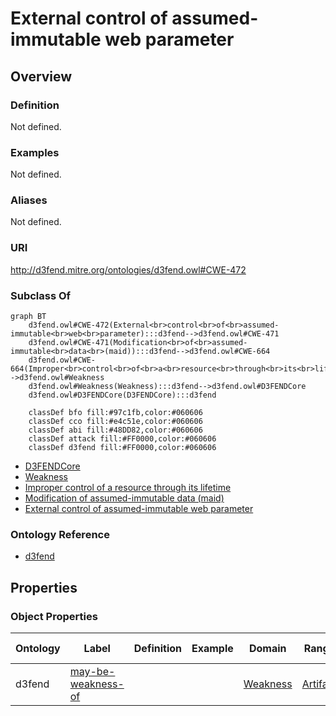 # External control of assumed-immutable web parameter

## Overview

### Definition
Not defined.

### Examples
Not defined.

### Aliases
Not defined.

### URI
http://d3fend.mitre.org/ontologies/d3fend.owl#CWE-472

### Subclass Of
```mermaid
graph BT
    d3fend.owl#CWE-472(External<br>control<br>of<br>assumed-immutable<br>web<br>parameter):::d3fend-->d3fend.owl#CWE-471
    d3fend.owl#CWE-471(Modification<br>of<br>assumed-immutable<br>data<br>(maid)):::d3fend-->d3fend.owl#CWE-664
    d3fend.owl#CWE-664(Improper<br>control<br>of<br>a<br>resource<br>through<br>its<br>lifetime):::d3fend-->d3fend.owl#Weakness
    d3fend.owl#Weakness(Weakness):::d3fend-->d3fend.owl#D3FENDCore
    d3fend.owl#D3FENDCore(D3FENDCore):::d3fend
    
    classDef bfo fill:#97c1fb,color:#060606
    classDef cco fill:#e4c51e,color:#060606
    classDef abi fill:#48DD82,color:#060606
    classDef attack fill:#FF0000,color:#060606
    classDef d3fend fill:#FF0000,color:#060606
```

- [D3FENDCore](/docs/ontology/reference/model/D3FENDCore/D3FENDCore.md)
- [Weakness](/docs/ontology/reference/model/D3FENDCore/Weakness/Weakness.md)
- [Improper control of a resource through its lifetime](/docs/ontology/reference/model/D3FENDCore/Weakness/Improper%20control%20of%20a%20resource%20through%20its%20lifetime/Improper%20control%20of%20a%20resource%20through%20its%20lifetime.md)
- [Modification of assumed-immutable data (maid)](/docs/ontology/reference/model/D3FENDCore/Weakness/Improper%20control%20of%20a%20resource%20through%20its%20lifetime/Modification%20of%20assumed-immutable%20data%20%28maid%29/Modification%20of%20assumed-immutable%20data%20%28maid%29.md)
- [External control of assumed-immutable web parameter](/docs/ontology/reference/model/D3FENDCore/Weakness/Improper%20control%20of%20a%20resource%20through%20its%20lifetime/Modification%20of%20assumed-immutable%20data%20%28maid%29/External%20control%20of%20assumed-immutable%20web%20parameter/External%20control%20of%20assumed-immutable%20web%20parameter.md)


### Ontology Reference
- [d3fend](http://d3fend.mitre.org/ontologies/d3fend.owl#)

## Properties
### Object Properties
| Ontology | Label | Definition | Example | Domain | Range | Inverse Of |
|----------|-------|------------|---------|--------|-------|------------|
| d3fend | [may-be-weakness-of](http://d3fend.mitre.org/ontologies/d3fend.owl#may-be-weakness-of) |  |  | [Weakness](/docs/ontology/reference/model/D3FENDCore/Weakness/Weakness.md) | [Artifact](/docs/ontology/reference/model/D3FENDCore/Artifact/Artifact.md) | [may-have-weakness](http://d3fend.mitre.org/ontologies/d3fend.owl#may-have-weakness) |

